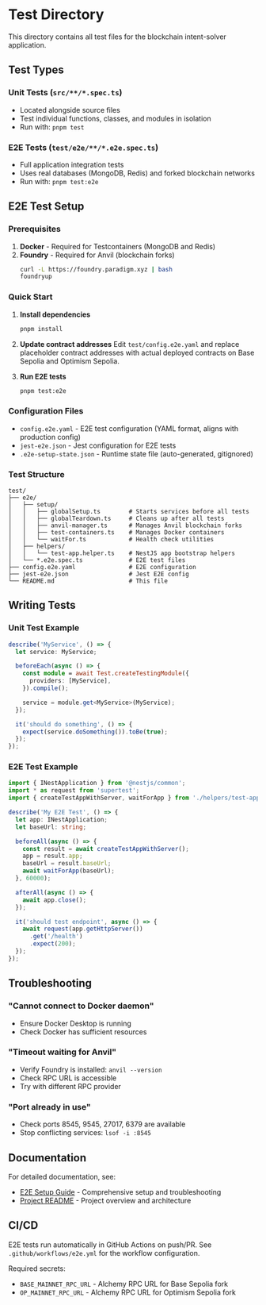 # Test Directory

This directory contains all test files for the blockchain intent-solver application.

## Test Types

### Unit Tests (`src/**/*.spec.ts`)
- Located alongside source files
- Test individual functions, classes, and modules in isolation
- Run with: `pnpm test`

### E2E Tests (`test/e2e/**/*.e2e.spec.ts`)
- Full application integration tests
- Uses real databases (MongoDB, Redis) and forked blockchain networks
- Run with: `pnpm test:e2e`

## E2E Test Setup

### Prerequisites
1. **Docker** - Required for Testcontainers (MongoDB and Redis)
2. **Foundry** - Required for Anvil (blockchain forks)
   ```bash
   curl -L https://foundry.paradigm.xyz | bash
   foundryup
   ```

### Quick Start

1. **Install dependencies**
   ```bash
   pnpm install
   ```

2. **Update contract addresses**
   Edit `test/config.e2e.yaml` and replace placeholder contract addresses with actual deployed contracts on Base Sepolia and Optimism Sepolia.

3. **Run E2E tests**
   ```bash
   pnpm test:e2e
   ```

### Configuration Files

- `config.e2e.yaml` - E2E test configuration (YAML format, aligns with production config)
- `jest-e2e.json` - Jest configuration for E2E tests
- `.e2e-setup-state.json` - Runtime state file (auto-generated, gitignored)

### Test Structure

```
test/
├── e2e/
│   ├── setup/
│   │   ├── globalSetup.ts        # Starts services before all tests
│   │   ├── globalTeardown.ts     # Cleans up after all tests
│   │   ├── anvil-manager.ts      # Manages Anvil blockchain forks
│   │   ├── test-containers.ts    # Manages Docker containers
│   │   └── waitFor.ts            # Health check utilities
│   ├── helpers/
│   │   └── test-app.helper.ts    # NestJS app bootstrap helpers
│   └── *.e2e.spec.ts             # E2E test files
├── config.e2e.yaml               # E2E configuration
├── jest-e2e.json                 # Jest E2E config
└── README.md                     # This file
```

## Writing Tests

### Unit Test Example
```typescript
describe('MyService', () => {
  let service: MyService;

  beforeEach(async () => {
    const module = await Test.createTestingModule({
      providers: [MyService],
    }).compile();

    service = module.get<MyService>(MyService);
  });

  it('should do something', () => {
    expect(service.doSomething()).toBe(true);
  });
});
```

### E2E Test Example
```typescript
import { INestApplication } from '@nestjs/common';
import * as request from 'supertest';
import { createTestAppWithServer, waitForApp } from './helpers/test-app.helper';

describe('My E2E Test', () => {
  let app: INestApplication;
  let baseUrl: string;

  beforeAll(async () => {
    const result = await createTestAppWithServer();
    app = result.app;
    baseUrl = result.baseUrl;
    await waitForApp(baseUrl);
  }, 60000);

  afterAll(async () => {
    await app.close();
  });

  it('should test endpoint', async () => {
    await request(app.getHttpServer())
      .get('/health')
      .expect(200);
  });
});
```

## Troubleshooting

### "Cannot connect to Docker daemon"
- Ensure Docker Desktop is running
- Check Docker has sufficient resources

### "Timeout waiting for Anvil"
- Verify Foundry is installed: `anvil --version`
- Check RPC URL is accessible
- Try with different RPC provider

### "Port already in use"
- Check ports 8545, 9545, 27017, 6379 are available
- Stop conflicting services: `lsof -i :8545`

## Documentation

For detailed documentation, see:
- [E2E Setup Guide](../docs/e2e-setup.md) - Comprehensive setup and troubleshooting
- [Project README](../README.md) - Project overview and architecture

## CI/CD

E2E tests run automatically in GitHub Actions on push/PR. See `.github/workflows/e2e.yml` for the workflow configuration.

Required secrets:
- `BASE_MAINNET_RPC_URL` - Alchemy RPC URL for Base Sepolia fork
- `OP_MAINNET_RPC_URL` - Alchemy RPC URL for Optimism Sepolia fork
